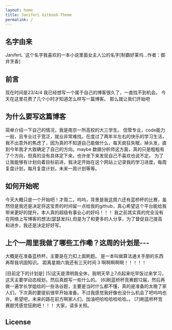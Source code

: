 ```yaml
---
layout: home
title: JaniferL Gitbook Theme
permalink: /
---
```



## 名字由来
JaniferL 
`这个名字我喜欢的一本小说里面女主人公的名字[制霸好莱坞...作者：御井烹香]

## 前言
现在时间是23/4/4
我已经想写一个属于自己的博客很久了，一直找不到机会。
今天在这里花费了几个小时才知道怎么样写一篇博客。
那么就让我们开始吧

## 为什么要写这篇博客

简单介绍一下自己的情况，我是南京一所高校的大三学生。
信管专业，code能力一般，且专业过于宽泛，就业非常难找。在度过了两年半左右的快乐的学习生活，我不出意外的焦虑了，因为真的不知道自己能做什么，每天疯狂失眠，掉头发，直到今年我才大致确定了自己的方向。maybe 数据分析师这方面，真的只是粗粗有了个方向，但真的没有具体定下来，也许坐下来发现自己不喜欢也说不定。
为了让我能够有计划向着目标前进，我决定开始在这个网站上记录我的学习进度，每周复盘计划，每月复盘计划，未来一周计划等等。
## 如何开始呢

今天大概只是一个开始吧！才周二，呜呜，背景是我这周六还有蓝桥杯的比赛，虽然但是我还是决定将这宝贵的时间留一点给我的github，真心希望这个平台能给我带来更好的提升。本人真的超级有事业心的好吗！！！
我之前其实真的完全没有在网络上写博客的想法(瑟瑟发抖),但是为了和更多的人分享，为了督促自己提高和进步，我还是决定好好写。
## 上个一周里我做了哪些工作嘞？这周的计划是---
大概是在准备蓝桥杯。主要是在力扣上面刷题。
是一本叫做算法通关手册的东西再帮我巩固知识。
距离星期六我还有三天时间   3 啊啊啊啊啊！！！！！

[目前定下的计划是]
[5]这天是清明我全休，我明天早上7点起来吃早饭过来学习，这天主要学动态规划，然后真题写一些什么的。
[6]刷蓝桥杯竞赛题12届，然后再做一遍学长学姐给的一些洛谷题，主要是当时什么都不懂，真的是准备的太晚了家人们，下次真的要提前很早开始准备。不过我感觉我好像也没什么机会了吧呜呜也许。希望吧，未来的路在前方啊家人们，加油吧哈哈哈哈哈哈。。
[7]刷蓝桥杯竞赛题凭感觉狂刷吧！！！
大家，请多关照。



## License

